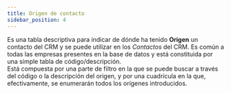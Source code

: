 ```yaml
---
title: Origen de contacto
sidebar_position: 4
---
```


Es una tabla descriptiva para indicar de dónde ha tenido **Origen** un contacto del CRM y se puede utilizar en los *Contactos* del CRM. Es común a todas las empresas presentes en la base de datos y está constituida por una simple tabla de código/descripción.  
Está compuesta por una parte de filtro en la que se puede buscar a través del código o la descripción del origen, y por una cuadrícula en la que, efectivamente, se enumerarán todos los orígenes introducidos.